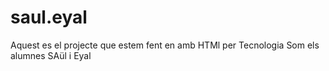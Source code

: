 # saul.eyal
Aquest es el projecte que estem fent en amb HTMl per Tecnologia
Som els alumnes SAül i Eyal
